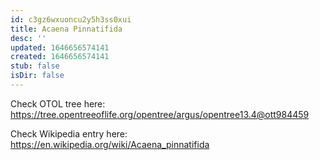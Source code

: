 ```yaml
---
id: c3gz6wxuoncu2y5h3ss0xui
title: Acaena Pinnatifida
desc: ''
updated: 1646656574141
created: 1646656574141
stub: false
isDir: false
---
```

Check OTOL tree here: https://tree.opentreeoflife.org/opentree/argus/opentree13.4@ott984459


Check Wikipedia entry here: https://en.wikipedia.org/wiki/Acaena_pinnatifida
